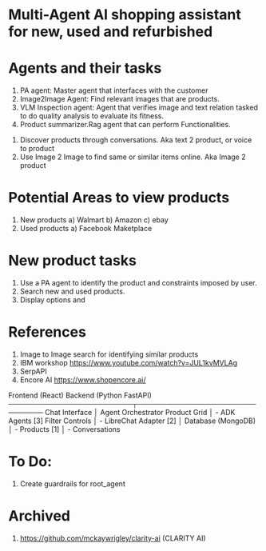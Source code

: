 #   Multi-Agent AI shopping assistant for new, used and refurbished

# Agents and their tasks
1. PA agent:  Master agent that interfaces with the customer
2. Image2Image Agent: Find relevant images that are products.
3. VLM Inspection agent: Agent that verifies image and text relation tasked to do quality analysis to evaluate its fitness.
4. Product summarizer.Rag agent that can perform
Functionalities.
1) Discover products through conversations. Aka text 2 product, or voice to product
2) Use Image 2 Image to find same or similar items online. Aka Image 2 product

# Potential Areas to view products 

1. New products
    a) Walmart
    b) Amazon
    c) ebay
2. Used products 
    a) Facebook Maketplace 

# New product tasks 
1) Use a PA agent to identify the product and constraints imposed by user. 
2) Search new and used products.
3) Display options and 
# References 
1. Image to Image search for identifying similar products
2. IBM workshop https://www.youtube.com/watch?v=JUL1kvMVLAg
3. SerpAPI
4. Encore AI https://www.shopencore.ai/

Frontend (React)          Backend (Python FastAPI)
─────────────────────────┬───────────────────────────────
  Chat Interface          │  Agent Orchestrator
  Product Grid            │  - ADK Agents [3]
  Filter Controls         │  - LibreChat Adapter [2]
                          │  Database (MongoDB)
                          │  - Products [1]
                          │  - Conversations
# To Do:
1. Create guardrails for root_agent
# Archived 
1. https://github.com/mckaywrigley/clarity-ai (CLARITY AI)